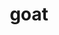 ---
category: 4-letters
denotation: null
name: goat
reference_link: https://www.etymonline.com/word/goat
root_language: null
root_name: null
title: goat
type: free
word_sums:
- respelling: goat
  sum: 'Goat + '
---